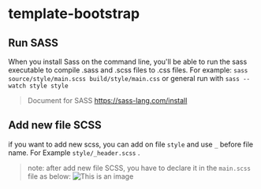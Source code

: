 # template-bootstrap

## Run SASS
When you install Sass on the command line, you'll be able to run the sass executable to compile .sass and .scss files to .css files. For example:
`sass source/style/main.scss build/style/main.css` or general run with `sass --watch style style `
> Document for SASS https://sass-lang.com/install

## Add new file SCSS
if you want to add new scss, you can add on file `style` and use `_` before file name. For Example `style/_header.scss` .
> note: after add new file SCSS, you have to declare it in the `main.scss` file as below:
![This is an image](https://i.ibb.co/pnLg7M8/Screenshot-2022-01-10-093727.png)
